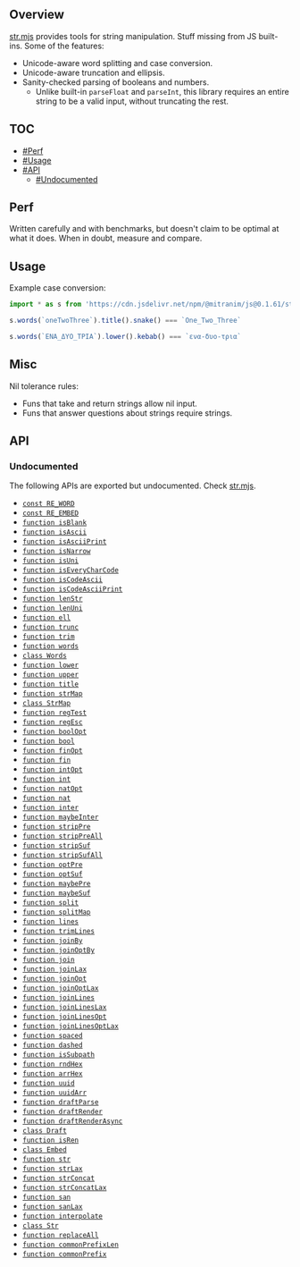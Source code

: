 ## Overview

[str.mjs](../str.mjs) provides tools for string manipulation. Stuff missing from JS built-ins. Some of the features:

* Unicode-aware word splitting and case conversion.
* Unicode-aware truncation and ellipsis.
* Sanity-checked parsing of booleans and numbers.
  * Unlike built-in `parseFloat` and `parseInt`, this library requires an entire string to be a valid input, without truncating the rest.

## TOC

* [#Perf](#perf)
* [#Usage](#usage)
* [#API](#api)
  * [#Undocumented](#undocumented)

## Perf

Written carefully and with benchmarks, but doesn't claim to be optimal at what it does. When in doubt, measure and compare.

## Usage

Example case conversion:

```js
import * as s from 'https://cdn.jsdelivr.net/npm/@mitranim/js@0.1.61/str.mjs'

s.words(`oneTwoThree`).title().snake() === `One_Two_Three`

s.words(`ΕΝΑ_ΔΥΟ_ΤΡΙΑ`).lower().kebab() === `ενα-δυο-τρια`
```

## Misc

Nil tolerance rules:

  * Funs that take and return strings allow nil input.
  * Funs that answer questions about strings require strings.

## API

### Undocumented

The following APIs are exported but undocumented. Check [str.mjs](../str.mjs).

  * [`const RE_WORD`](../str.mjs#L10)
  * [`const RE_EMBED`](../str.mjs#L11)
  * [`function isBlank`](../str.mjs#L13)
  * [`function isAscii`](../str.mjs#L15)
  * [`function isAsciiPrint`](../str.mjs#L17)
  * [`function isNarrow`](../str.mjs#L19)
  * [`function isUni`](../str.mjs#L25)
  * [`function isEveryCharCode`](../str.mjs#L27)
  * [`function isCodeAscii`](../str.mjs#L36)
  * [`function isCodeAsciiPrint`](../str.mjs#L40)
  * [`function lenStr`](../str.mjs#L44)
  * [`function lenUni`](../str.mjs#L46)
  * [`function ell`](../str.mjs#L53)
  * [`function trunc`](../str.mjs#L55)
  * [`function trim`](../str.mjs#L77)
  * [`function words`](../str.mjs#L79)
  * [`class Words`](../str.mjs#L88)
  * [`function lower`](../str.mjs#L149)
  * [`function upper`](../str.mjs#L150)
  * [`function title`](../str.mjs#L158)
  * [`function strMap`](../str.mjs#L164)
  * [`class StrMap`](../str.mjs#L177)
  * [`function regTest`](../str.mjs#L272)
  * [`function regEsc`](../str.mjs#L278)
  * [`function boolOpt`](../str.mjs#L282)
  * [`function bool`](../str.mjs#L289)
  * [`function finOpt`](../str.mjs#L291)
  * [`function fin`](../str.mjs#L296)
  * [`function intOpt`](../str.mjs#L298)
  * [`function int`](../str.mjs#L303)
  * [`function natOpt`](../str.mjs#L305)
  * [`function nat`](../str.mjs#L310)
  * [`function inter`](../str.mjs#L312)
  * [`function maybeInter`](../str.mjs#L322)
  * [`function stripPre`](../str.mjs#L332)
  * [`function stripPreAll`](../str.mjs#L339)
  * [`function stripSuf`](../str.mjs#L344)
  * [`function stripSufAll`](../str.mjs#L351)
  * [`function optPre`](../str.mjs#L356)
  * [`function optSuf`](../str.mjs#L362)
  * [`function maybePre`](../str.mjs#L368)
  * [`function maybeSuf`](../str.mjs#L374)
  * [`function split`](../str.mjs#L380)
  * [`function splitMap`](../str.mjs#L385)
  * [`function lines`](../str.mjs#L408)
  * [`function trimLines`](../str.mjs#L409)
  * [`function joinBy`](../str.mjs#L411)
  * [`function joinOptBy`](../str.mjs#L421)
  * [`function join`](../str.mjs#L431)
  * [`function joinLax`](../str.mjs#L432)
  * [`function joinOpt`](../str.mjs#L433)
  * [`function joinOptLax`](../str.mjs#L434)
  * [`function joinLines`](../str.mjs#L436)
  * [`function joinLinesLax`](../str.mjs#L437)
  * [`function joinLinesOpt`](../str.mjs#L438)
  * [`function joinLinesOptLax`](../str.mjs#L439)
  * [`function spaced`](../str.mjs#L443)
  * [`function dashed`](../str.mjs#L445)
  * [`function isSubpath`](../str.mjs#L448)
  * [`function rndHex`](../str.mjs#L458)
  * [`function arrHex`](../str.mjs#L463)
  * [`function uuid`](../str.mjs#L477)
  * [`function uuidArr`](../str.mjs#L485)
  * [`function draftParse`](../str.mjs#L499)
  * [`function draftRender`](../str.mjs#L500)
  * [`function draftRenderAsync`](../str.mjs#L501)
  * [`class Draft`](../str.mjs#L516)
  * [`function isRen`](../str.mjs#L546)
  * [`class Embed`](../str.mjs#L549)
  * [`function str`](../str.mjs#L572)
  * [`function strLax`](../str.mjs#L578)
  * [`function strConcat`](../str.mjs#L584)
  * [`function strConcatLax`](../str.mjs#L588)
  * [`function san`](../str.mjs#L596)
  * [`function sanLax`](../str.mjs#L598)
  * [`function interpolate`](../str.mjs#L601)
  * [`class Str`](../str.mjs#L620)
  * [`function replaceAll`](../str.mjs#L630)
  * [`function commonPrefixLen`](../str.mjs#L650)
  * [`function commonPrefix`](../str.mjs#L662)
